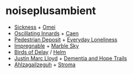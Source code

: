 # noiseplusambient

* [Sickness](https://www.discogs.com/artist/73365-Sickness) + [Omei](https://www.discogs.com/artist/213380-Omei)
* [Oscillating Innards](https://www.discogs.com/artist/224617-Oscillating-Innards) + [Caen](https://www.discogs.com/artist/604827-Caen)
* [Pedestrian Deposit](https://www.discogs.com/artist/208051-Pedestrian-Deposit) + [Everyday Loneliness](https://www.discogs.com/artist/1446202-Everyday-Loneliness)
* [Impregnable](https://www.discogs.com/artist/337738-Impregnable) + [Marble Sky](https://www.discogs.com/artist/939589-Marble-Sky)
* [Birds of Delay](https://www.discogs.com/artist/437709-Birds-Of-Delay) / [Helm](https://www.discogs.com/artist/437709-Birds-Of-Delay)
* [Justin Marc Lloyd](https://www.discogs.com/artist/1833602-Justin-Marc-Lloyd) + [Dementia and Hope Trails](https://www.discogs.com/artist/1920358-Dementia-And-Hope-Trails)
* [Ahlzagailzeguh](https://www.discogs.com/artist/207081-Ahlzagailzehguh) + [Stroma](https://www.discogs.com/artist/1576191-Stroma-3)
